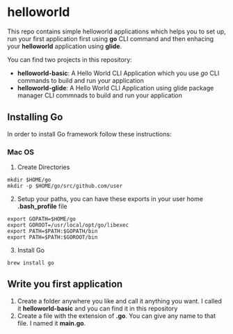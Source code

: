 # helloworld

This repo contains simple helloworld applications which helps you to set up, run your first application first using **go** CLI command and then enhacing your **helloworld** application using **glide**.

You can find two projects in this repository:

- **helloworld-basic**: A Hello World CLI Application which you use *go* CLI commands to build and run your application
- **helloworld-glide**: A Hello World CLI Application using glide package manager CLI commnads to build and run your application

## Installing Go

In order to install Go framework follow these instructions:

### Mac OS
1) Create Directories
```
mkdir $HOME/go
mkdir -p $HOME/go/src/github.com/user
```
2) Setup your paths, you can have these exports in your user home **.bash_profile** file
```
export GOPATH=$HOME/go
export GOROOT=/usr/local/opt/go/libexec
export PATH=$PATH:$GOPATH/bin
export PATH=$PATH:$GOROOT/bin
```
3) Install Go
```
brew install go
```

## Write you first application
1) Create a folder anywhere you like and call it anything you want. I called it **helloworld-basic** and you can find it in this repository
2) Create a file with the extension of **.go**. You can give any name to that file. I named it **main.go**.
